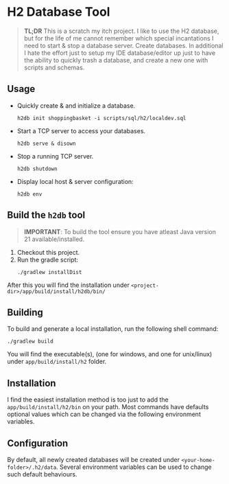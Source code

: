 # H2 Database Tool

> **TL;DR** This is a scratch my itch project. I like to use the H2 database, but for the life of me
> cannot remember which special incantations I need to start & stop a database server. Create databases.
> In additional I hate the effort just to setup my IDE database/editor up just to have the ability to
> quickly trash a database, and create a new one with scripts and schemas.

## Usage

- Quickly create & and initialize a database.
  ```shell
  h2db init shoppingbasket -i scripts/sql/h2/localdev.sql
  ```
- Start a TCP server to access your databases.
  ```shell
  h2db serve & disown
  ```
- Stop a running TCP server.
  ```shell
  h2db shutdown
  ```
- Display local host & server configuration:
  ```shell
  h2db env
  ```

## Build the `h2db` tool

> **IMPORTANT**: To build the tool ensure you have atleast Java version 21 available/installed.

1. Checkout this project.
2. Run the gradle script:
   ```shell
   ./gradlew installDist
   ```

After this you will find the installation under `<project-dir>/app/build/install/h2db/bin/`


## Building

To build and generate a local installation, run the following shell command:

```shell
./gradlew build 
```

You will find the executable(s), (one for windows, and one for unix/linux)
under `app/build/install/h2` folder.

## Installation
I find the easiest installation method is too just to add the `app/build/install/h2/bin` on your path. Most commands
have defaults optional values which can be changed via the following environment variables.

## Configuration

By default, all newly created databases will be created under `<your-home-folder>/.h2/data`. Several
environment variables can be used to change such default behaviours.
